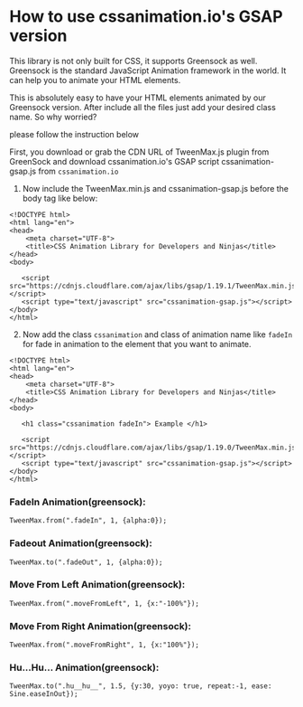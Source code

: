 # How to use cssanimation.io's GSAP version
This library is not only built for CSS, it supports Greensock as well. Greensock is the standard JavaScript Animation framework in the world. It can help you to animate your HTML elements.

This is absolutely easy to have your HTML elements animated by our Greensock version. After include all the files just add your desired class name. 
So why worried?

please follow the instruction below

First, you download or grab the CDN URL of TweenMax.js plugin from GreenSock and download cssanimation.io's GSAP script cssanimation-gsap.js from `cssanimation.io`

1. Now include the TweenMax.min.js and cssanimation-gsap.js before the body tag like below:
```
<!DOCTYPE html>
<html lang="en">
<head> 
    <meta charset="UTF-8">
    <title>CSS Animation Library for Developers and Ninjas</title> 
</head> 
<body> 

   <script src="https://cdnjs.cloudflare.com/ajax/libs/gsap/1.19.1/TweenMax.min.js"></script> 
   <script type="text/javascript" src="cssanimation-gsap.js"></script>
</body>
</html>

```

2. Now add the class `cssanimation` and class of animation name like `fadeIn` for fade in animation to the element that you want to animate.
```
<!DOCTYPE html>
<html lang="en">
<head> 
    <meta charset="UTF-8">
    <title>CSS Animation Library for Developers and Ninjas</title> 
</head> 
<body> 

   <h1 class="cssanimation fadeIn"> Example </h1> 

   <script src="https://cdnjs.cloudflare.com/ajax/libs/gsap/1.19.0/TweenMax.min.js"></script> 
   <script type="text/javascript" src="cssanimation-gsap.js"></script>
</body>
</html>
```
### FadeIn Animation(greensock):
```
TweenMax.from(".fadeIn", 1, {alpha:0});
```
### Fadeout Animation(greensock):
```
TweenMax.to(".fadeOut", 1, {alpha:0});
```
### Move From Left Animation(greensock):
```
TweenMax.from(".moveFromLeft", 1, {x:"-100%"});
```
### Move From Right Animation(greensock):
```
TweenMax.from(".moveFromRight", 1, {x:"100%"});
```
### Hu...Hu...  Animation(greensock):
```
TweenMax.to(".hu__hu__", 1.5, {y:30, yoyo: true, repeat:-1, ease: Sine.easeInOut});
```
